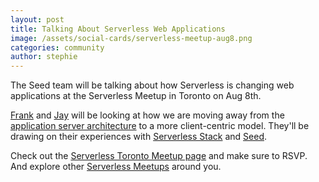 ```yaml
---
layout: post
title: Talking About Serverless Web Applications
image: /assets/social-cards/serverless-meetup-aug8.png
categories: community
author: stephie
---
```


The Seed team will be talking about how Serverless is changing web applications at the Serverless Meetup in Toronto on Aug 8th.

[Frank](https://twitter.com/fanjiewang) and [Jay](https://twitter.com/jayair) will be looking at how we are moving away from the [application server architecture](https://en.wikipedia.org/wiki/Application_server) to a more client-centric model. They'll be drawing on their experiences with [Serverless Stack](https://serverless-stack.com) and [Seed](https://seed.run).

Check out the [Serverless Toronto Meetup page](https://www.meetup.com/Serverless-Toronto/events/253011233/) and make sure to RSVP. And explore other [Serverless Meetups](https://serverless.com/community/meetups/) around you.
